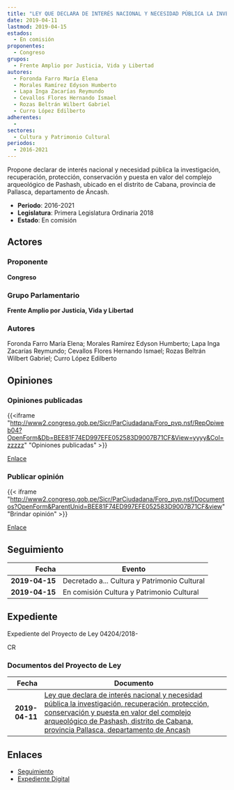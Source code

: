 ```yaml
---
title: "LEY QUE DECLARA DE INTERÉS NACIONAL Y NECESIDAD PÚBLICA LA INVESTIGACIÓN, RECUPERACIÓN, PROTECCIÓN, CONSERVACIÓN Y PUESTA EN VALOR DEL COMPLEJO ARQUEOLÓGICO DE PASHASH, DISTRITO DE CABANA, PROVINCIA PALLASCA, DEPARTAMENTO DE ÁNCASH."
date: 2019-04-11
lastmod: 2019-04-15
estados: 
  - En comisión
proponentes: 
  - Congreso
grupos: 
  - Frente Amplio por Justicia, Vida y Libertad
autores: 
  - Foronda Farro María Elena
  - Morales Ramírez Edyson Humberto
  - Lapa Inga Zacarías Reymundo
  - Cevallos Flores Hernando Ismael
  - Rozas Beltrán Wilbert Gabriel
  - Curro López Edilberto
adherentes: 
  - 
sectores: 
  - Cultura y Patrimonio Cultural
periodos: 
  - 2016-2021
---
```


Propone declarar de interés nacional y necesidad pública la investigación, recuperación, protección, conservación y puesta en valor del complejo arqueológico de Pashash, ubicado en el distrito de Cabana, provincia de Pallasca, departamento de Áncash.

- **Periodo**: 2016-2021
- **Legislatura**: Primera Legislatura Ordinaria 2018
- **Estado**: En comisión

## Actores

### Proponente

**Congreso**

### Grupo Parlamentario

**Frente Amplio por Justicia, Vida y Libertad**

### Autores

Foronda Farro María Elena; Morales Ramírez Edyson Humberto; Lapa Inga Zacarías Reymundo; Cevallos Flores Hernando Ismael; Rozas Beltrán Wilbert Gabriel; Curro López Edilberto


## Opiniones

### Opiniones publicadas

{{<iframe "http://www2.congreso.gob.pe/Sicr/ParCiudadana/Foro_pvp.nsf/RepOpiweb04?OpenForm&Db=BEE81F74ED997EFE052583D9007B71CF&View=yyyy&Col=zzzzz" "Opiniones publicadas" >}}

[Enlace](http://www2.congreso.gob.pe/Sicr/ParCiudadana/Foro_pvp.nsf/RepOpiweb04?OpenForm&Db=BEE81F74ED997EFE052583D9007B71CF&View=yyyy&Col=zzzzz)
### Publicar opinión

{{< iframe "http://www2.congreso.gob.pe/Sicr/ParCiudadana/Foro_pvp.nsf/Documentos?OpenForm&ParentUnid=BEE81F74ED997EFE052583D9007B71CF&view" "Brindar opinión" >}}

[Enlace](http://www2.congreso.gob.pe/Sicr/ParCiudadana/Foro_pvp.nsf/Documentos?OpenForm&ParentUnid=BEE81F74ED997EFE052583D9007B71CF&view)

## Seguimiento

| Fecha | Evento |
|------:|--------|
| **2019-04-15** | Decretado a... Cultura y Patrimonio Cultural|
| **2019-04-15** | En comisión Cultura y Patrimonio Cultural|


## Expediente

Expediente del Proyecto de Ley 04204/2018-

CR


### Documentos del Proyecto de Ley

| Fecha | Documento |
|------:|--------|
| **2019-04-11** | [Ley que declara de interés nacional y necesidad pública la investigación, recuperación, protección, conservación y puesta en valor del complejo arqueológico de Pashash, distrito de Cabana, provincia Pallasca, departamento de Ancash](http://www.leyes.congreso.gob.pe/Documentos/2016_2021/Proyectos_de_Ley_y_de_Resoluciones_Legislativas/PL0420420190411.pdf) |

## Enlaces 

- [Seguimiento](http://www2.congreso.gob.pehttp://www2.congreso.gob.pe/Sicr/TraDocEstProc/CLProLey2016.nsf/f7fff46988ca05b1052578e100829cc7/b95e8184b2e020d5052583d9007a54ce?OpenDocument)
- [Expediente Digital](http://www2.congreso.gob.pehttp://www2.congreso.gob.pe/Sicr/TraDocEstProc/CLProLey2016.nsf/f7fff46988ca05b1052578e100829cc7/b95e8184b2e020d5052583d9007a54ce?OpenDocument&Click=05257FB7005EB655.eb71d0cf91d8294e05256cdf006b5706/$Body/0.1C6C)
